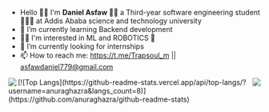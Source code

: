 
-  Hello 👋🏿 I'm <strong> Daniel Asfaw </strong> 👨🏿 a Third-year software engineering student 👨🏿‍💻 at Addis Ababa science and technology university </br>
- 🌱 I’m currently learning Backend development </br>
- 🤌🏿 I'm interested in ML and ROBOTICS 🤖
- 🤔 I’m currently looking for internships </br>
- 📫 How to reach me: https://t.me/Trapsoul_m || asfawdaniel779@gmail.com </br>

<!-- ![Anurag's GitHub stats](https://github-readme-stats.vercel.app/api?username=ETdan&show_icons=true&theme=radical) </br> -->
<img align="left" src="https://github-readme-stats.vercel.app/api?username=ETdan&show_icons=true&theme=radical">
<!-- <img align="right" src="https://github-readme-stats.vercel.app/api/top-langs/?username=ETdan&layout=compact"> -->
<!-- <img align="right" src="https://github-readme-stats.vercel.app/api/top-langs/?username=anuraghazra&layout=donut"> -->
<!-- <img align="left" src="https://github-readme-stats.vercel.app/api/top-langs/?username=ETdan&langs_count=8"> -->
<img align="right" src="https://github-readme-stats.vercel.app/api/top-langs/?username=anuraghazra&langs_count=8">
[![Top Langs](https://github-readme-stats.vercel.app/api/top-langs/?username=anuraghazra&langs_count=8)](https://github.com/anuraghazra/github-readme-stats)

